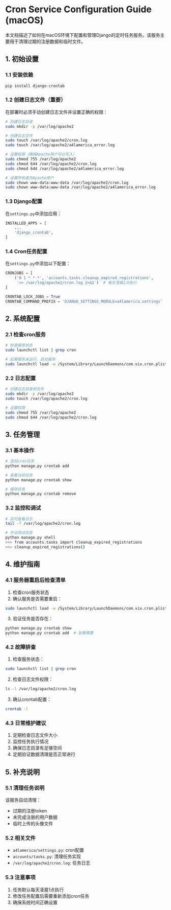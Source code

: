 # Cron Service Configuration Guide (macOS)

本文档描述了如何在macOS环境下配置和管理Django的定时任务服务。该服务主要用于清理过期的注册数据和临时文件。

## 1. 初始设置

### 1.1 安装依赖
```bash
pip install django-crontab
```

### 1.2 创建日志文件（重要）
在部署时必须手动创建日志文件并设置正确的权限：
```bash
# 创建日志目录
sudo mkdir -p /var/log/apache2

# 创建日志文件
sudo touch /var/log/apache2/cron.log
sudo touch /var/log/apache2/a4lamerica_error.log

# 设置权限（确保Apache用户可以写入）
sudo chmod 755 /var/log/apache2
sudo chmod 644 /var/log/apache2/cron.log
sudo chmod 644 /var/log/apache2/a4lamerica_error.log

# 设置所有者为Apache用户
sudo chown www-data:www-data /var/log/apache2/cron.log
sudo chown www-data:www-data /var/log/apache2/a4lamerica_error.log
```

### 1.3 Django配置
在`settings.py`中添加应用：
```python
INSTALLED_APPS = [
    ...
    'django_crontab',
]
```

### 1.4 Cron任务配置
在`settings.py`中添加以下配置：
```python
CRONJOBS = [
    ('0 1 * * *', 'accounts.tasks.cleanup_expired_registrations', 
     '>> /var/log/apache2/cron.log 2>&1')  # 每天凌晨1点执行
]

CRONTAB_LOCK_JOBS = True
CRONTAB_COMMAND_PREFIX = 'DJANGO_SETTINGS_MODULE=a4lamerica.settings'
```

## 2. 系统配置

### 2.1 检查cron服务
```bash
# 检查服务状态
sudo launchctl list | grep cron

# 如果服务未运行，启动服务
sudo launchctl load -w /System/Library/LaunchDaemons/com.vix.cron.plist
```

### 2.2 日志配置
```bash
# 创建日志目录和文件
sudo mkdir -p /var/log/apache2
sudo touch /var/log/apache2/cron.log

# 设置权限
sudo chmod 755 /var/log/apache2
sudo chmod 644 /var/log/apache2/cron.log
```

## 3. 任务管理

### 3.1 基本操作
```bash
# 添加cron任务
python manage.py crontab add

# 查看当前任务
python manage.py crontab show

# 移除任务
python manage.py crontab remove
```

### 3.2 监控和调试
```bash
# 实时查看日志
tail -f /var/log/apache2/cron.log

# 手动测试任务
python manage.py shell
>>> from accounts.tasks import cleanup_expired_registrations
>>> cleanup_expired_registrations()
```

## 4. 维护指南

### 4.1 服务器重启后检查清单
1. 检查cron服务状态
2. 确认服务是否需要重启：
```bash
sudo launchctl load -w /System/Library/LaunchDaemons/com.vix.cron.plist
```
3. 验证任务是否存在：
```bash
python manage.py crontab show
python manage.py crontab add  # 如果需要
```

### 4.2 故障排查
1. 检查服务状态：
```bash
sudo launchctl list | grep cron
```
2. 检查日志文件权限：
```bash
ls -l /var/log/apache2/cron.log
```
3. 确认crontab配置：
```bash
crontab -l
```

### 4.3 日常维护建议
1. 定期检查日志文件大小
2. 监控任务执行情况
3. 确保日志目录有足够空间
4. 定期验证数据清理是否正常进行

## 5. 补充说明

### 5.1 清理任务说明
该服务自动清理：
- 过期的注册token
- 未完成注册的用户数据
- 临时上传的头像文件

### 5.2 相关文件
- `a4lamerica/settings.py`: cron配置
- `accounts/tasks.py`: 清理任务实现
- `/var/log/apache2/cron.log`: 任务日志

### 5.3 注意事项
1. 任务默认每天凌晨1点执行
2. 修改任务配置后需要重新添加cron任务
3. 确保系统时间正确设置
